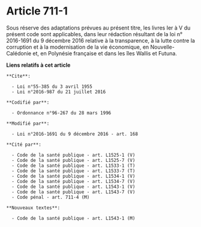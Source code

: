 # Article 711-1

Sous réserve des adaptations prévues au présent titre, les livres Ier à V du présent code sont applicables, dans leur
rédaction résultant de la loi n° 2016-1691 du 9 décembre 2016 relative à la transparence, à la lutte contre la corruption et
à la modernisation de la vie économique, en Nouvelle-Calédonie et, en Polynésie française et dans les îles Wallis et Futuna.

**Liens relatifs à cet article**

	**Cite**:

	  - Loi n°55-385 du 3 avril 1955
	  - Loi n°2016-987 du 21 juillet 2016

	**Codifié par**:

	  - Ordonnance n°96-267 du 28 mars 1996

	**Modifié par**:

	  - Loi n°2016-1691 du 9 décembre 2016 - art. 168

	**Cité par**:

	  - Code de la santé publique - art. L1525-1 (V)
	  - Code de la santé publique - art. L1525-7 (V)
	  - Code de la santé publique - art. L1533-1 (T)
	  - Code de la santé publique - art. L1533-7 (T)
	  - Code de la santé publique - art. L1534-1 (V)
	  - Code de la santé publique - art. L1534-7 (V)
	  - Code de la santé publique - art. L1543-1 (V)
	  - Code de la santé publique - art. L1543-7 (V)
	  - Code pénal - art. 711-4 (M)

	**Nouveaux textes**:

	  - Code de la santé publique - art. L1543-1 (M)
